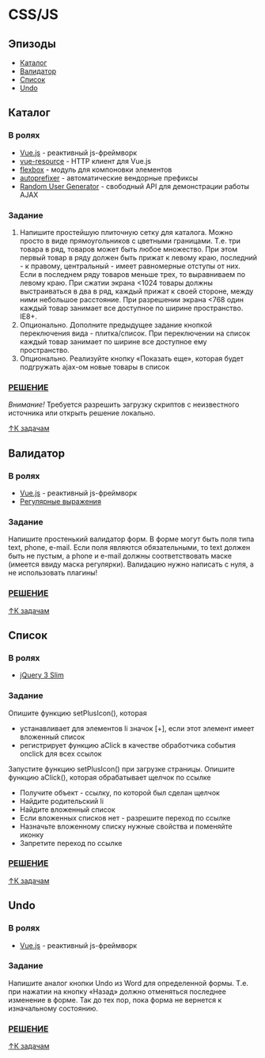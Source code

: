 # CSS/JS

## Эпизоды

- [Каталог](#Каталог)
- [Валидатор](#Валидатор)
- [Список](#Список)
- [Undo](#undo)

## Каталог

### В ролях

- [Vue.js](http://vuejs.org/) - реактивный js-фреймворк
- [vue-resource](https://github.com/vuejs/vue-resource) - HTTP клиент для Vue.js
- [flexbox](https://www.w3.org/TR/css-flexbox-1/) - модуль для компоновки элементов
- [autoprefixer](https://autoprefixer.github.io/) - автоматические вендорные префиксы
- [Random User Generator](https://randomuser.me/) - свободный API для демонстрации работы AJAX

### Задание

1. Напишите простейшую плиточную сетку для каталога. Можно просто в виде прямоугольников с цветными границами. Т.е. три товара в ряд, товаров может быть любое множество. При этом первый товар в ряду должен быть прижат к левому краю, последний - к правому, центральный - имеет равномерные отступы от них. Если в последнем ряду товаров меньше трех, то выравниваем по левому краю. При сжатии экрана <1024 товары должны выстраиваться в два в ряд, каждый прижат к своей стороне, между ними небольшое расстояние. При разрешении экрана <768 один каждый товар занимает все доступное по ширине пространство. IE8+.
2. Опционально. Дополните предыдущее задание кнопкой переключения вида - плитка/список. При переключении на список каждый товар занимает по ширине все доступное ему пространство.
3. Опционально. Реализуйте кнопку «Показать еще», которая будет подгружать ajax-ом новые товары в список

### [РЕШЕНИЕ](https://yeltsov.github.io/sozdavatel-tasks/js/1.html)

*Внимание!* Требуется разрешить загрузку скриптов с неизвестного источника или открыть решение локально.

[↑К задачам](#Эпизоды)

## Валидатор

### В ролях

- [Vue.js](http://vuejs.org/) - реактивный js-фреймворк
- [Регулярные выражения](https://ru.wikibooks.org/wiki/%D0%A0%D0%B5%D0%B3%D1%83%D0%BB%D1%8F%D1%80%D0%BD%D1%8B%D0%B5_%D0%B2%D1%8B%D1%80%D0%B0%D0%B6%D0%B5%D0%BD%D0%B8%D1%8F)

### Задание

Напишите простенький валидатор форм. В форме могут быть поля типа text, phone, e-mail. Если поля являются обязательными, то text должен быть не пустым, а phone и e-mail должны соответствовать маске (имеется ввиду маска регулярки). Валидацию нужно написать с нуля, а не использовать плагины!

### [РЕШЕНИЕ](https://yeltsov.github.io/sozdavatel-tasks/js/2.html)

[↑К задачам](#Эпизоды)

## Список

### В ролях

- [jQuery 3 Slim](https://jquery.com/)

### Задание

Опишите функцию setPlusIcon(), которая

- устанавливает для элементов li значок [+], если этот элемент имеет вложенный список
- регистрирует функцию aClick в качестве обработчика события onclick для всех ссылок

Запустите функцию setPlusIcon() при загрузке страницы. Опишите функцию aClick(), которая обрабатывает щелчок по ссылке
- Получите объект - ссылку, по которой был сделан щелчок
- Найдите родительский li
- Найдите вложенный список
- Если вложенных списков нет - разрешите переход по ссылке
- Назначьте вложенному списку нужные свойства и поменяйте иконку
- Запретите переход по ссылке

### [РЕШЕНИЕ](https://yeltsov.github.io/sozdavatel-tasks/js/3.html)

[↑К задачам](#Эпизоды)

## Undo

### В ролях

- [Vue.js](http://vuejs.org/) - реактивный js-фреймворк

### Задание

Напишите аналог кнопки Undo из Word для определенной формы. Т.е. при нажатии на кнопку «Назад» должно отменяться последнее изменение в форме. Так до тех пор, пока форма не вернется к изначальному состоянию.

### [РЕШЕНИЕ](https://yeltsov.github.io/sozdavatel-tasks/js/4.html)

[↑К задачам](#Эпизоды)
